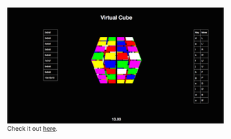 ![alt text](https://github.com/temclaugh/virtual-cube/blob/gh-pages/Screen%20Shot%202014-08-15%20at%2012.55.55%20PM.png)
Check it out [here](https://temclaugh.github.io/virtual-cube).

